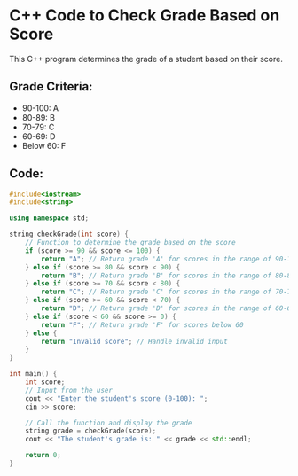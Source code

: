 # C++ Code to Check Grade Based on Score

This C++ program determines the grade of a student based on their score.

## Grade Criteria:
- 90-100: A
- 80-89: B
- 70-79: C
- 60-69: D
- Below 60: F

## Code:

```cpp
#include<iostream>
#include<string>

using namespace std;

string checkGrade(int score) {
    // Function to determine the grade based on the score
    if (score >= 90 && score <= 100) {
        return "A"; // Return grade 'A' for scores in the range of 90-100
    } else if (score >= 80 && score < 90) {
        return "B"; // Return grade 'B' for scores in the range of 80-89
    } else if (score >= 70 && score < 80) {
        return "C"; // Return grade 'C' for scores in the range of 70-79
    } else if (score >= 60 && score < 70) {
        return "D"; // Return grade 'D' for scores in the range of 60-69
    } else if (score < 60 && score >= 0) {
        return "F"; // Return grade 'F' for scores below 60
    } else {
        return "Invalid score"; // Handle invalid input
    }
}

int main() {
    int score;
    // Input from the user
    cout << "Enter the student's score (0-100): ";
    cin >> score;

    // Call the function and display the grade
    string grade = checkGrade(score);
    cout << "The student's grade is: " << grade << std::endl;

    return 0;
}
